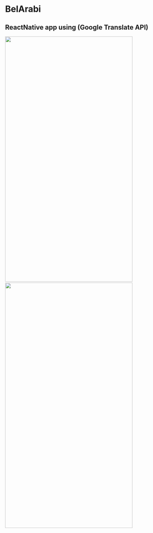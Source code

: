 # BelArabi

## ReactNative app using (Google Translate API)

<img src="https://user-images.githubusercontent.com/67501111/218476488-a5e37506-0c82-498d-a1ea-9e438e5a7eea.jpg" width='414' height='796'></img>
&nbsp; &nbsp; &nbsp;
<img src="https://user-images.githubusercontent.com/67501111/218476492-cc13c02d-08d8-41cb-9d7a-11682fd2fb4b.jpg" width='414' height='796'></img>
